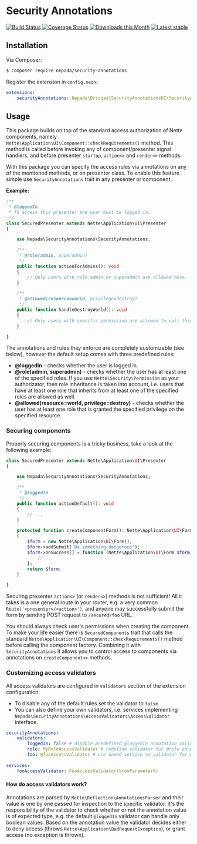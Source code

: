 Security Annotations
====================

[![Build Status](https://travis-ci.org/nepada/security-annotations.svg?branch=master)](https://travis-ci.org/nepada/security-annotations)
[![Coverage Status](https://coveralls.io/repos/github/nepada/security-annotations/badge.svg?branch=master)](https://coveralls.io/github/nepada/security-annotations?branch=master)
[![Downloads this Month](https://img.shields.io/packagist/dm/nepada/security-annotations.svg)](https://packagist.org/packages/nepada/security-annotations)
[![Latest stable](https://img.shields.io/packagist/v/nepada/security-annotations.svg)](https://packagist.org/packages/nepada/security-annotations)


Installation
------------

Via Composer:

```sh
$ composer require nepada/security-annotations
```

Register the extension in `config.neon`:

```yaml
extensions:
    securityAnnotations: Nepada\Bridges\SecurityAnnotationsDI\SecurityAnnotationsExtension
```


Usage
-----

This package builds on top of the standard access authorization of Nette components, namely `Nette\Application\UI\Component::checkRequirements()` method.
This method is called before invoking any of component/presenter signal handlers, and before presenter `startup`, `action<>` and `render<>` methods.

With this package you can specify the access rules via annotations on any of the mentioned methods, or on presenter class.
To enable this feature simple use `SecurityAnnotations` trait in any presenter or component.

**Example:**
```php
/**
 * @loggedIn
 * To access this presenter the user must be logged in.
 */
class SecuredPresenter extends Nette\Application\UI\Presenter
{

    use Nepada\SecurityAnnotations\SecurityAnnotations;

    /**
     * @role(admin, superadmin)
     */
    public function actionForAdmins(): void
    {
        // Only users with role admin or superadmin are allowed here.
    }

    /**
     * @allowed(resource=world, privilege=destroy)
     */
    public function handleDestroyWorld(): void
    {
        // Only users with specific permission are allowed to call this signal.
    }

}
```

The annotations and rules they enforce are completely customizable (see below), however the default setup comes with three predefined rules:

- **@loggedIn** - checks whether the user is logged in.
- **@role(admin, superadmin)** - checks whether the user has at least one of the specified roles.
  If you use `Nette\Security\Permission` as your authorizator, then role inheritance is taken into account, i.e. users that have at least one role that inherits from at least one of the specified roles are allowed as well.
- **@allowed(resource=world, privilege=destroy)** - checks whether the user has at least one role that is granted the specified privilege on the specified resource.


### Securing components

Properly securing components is a tricky business, take a look at the following example:

```php
class SecuredPresenter extends Nette\Application\UI\Presenter
{

    use Nepada\SecurityAnnotations\SecurityAnnotations;

    /**
     * @loggedIn
     */
    public function actionDefault(): void
    {
        // ...
    }

    protected function createComponentForm(): Nette\Application\UI\Form
    {
        $form = new Nette\Application\UI\Form();
        $form->addSubmit('Do something dangerous');
        $form->onSuccess[] = function (Nette\Application\UI\Form $form): void {
            // ...
        };
        return $form;
    }

}
```

Securing presenter `action<>` (or `render<>`) methods is not sufficient! All it takes is a one general route in your router, e.g. a very common `Route('<presenter>/<action>')`, and anyone may successfully submit the form by sending POST request to `/secured/foo` URL.

You should always check user's permissions when creating the component. To make your life easier there is `SecuredComponents` trait that calls the standard `Nette\Application\UI\Component::checkRequirements()` method before calling the component factory. Combining it with `SecurityAnnotations` it allows you to control access to components via annotations on `createComponent<>` methods.


### Customizing access validators

All access validators are configured in `validators` section of the extension configuration:
- To disable any of the default rules set the validator to `false`.
- You can also define your own validators, i.e. services implementing `Nepada\SecurityAnnotations\AccessValidators\AccessValidator` interface.

```yaml
securityAnnotations:
    validators:
        loggedIn: false # disable predefined @loggedIn annotation validator
        role: MyRoleAccessValidator # redefine validator for @role annotation
        foo: @fooAccessValidator # use named service as validator for @foo annotation
        
services:
    fooAccessValidator: FooAccessValidator(%fooParameter%)
```

#### How do access validators work?

Annotations are parsed by `Nette\Reflection\AnnotationsParser` and their value is one by one passed for inspection to the specific validator.
It's the responsibility of the validator to check whether or not the annotation value is of expected type, e.g. the default `@loggedIn` validator can handle only boolean values.
Based on the annotation value the validator decides either to deny access (throws `Nette\Application\BadRequestException`), or grant access (no exception is thrown).
